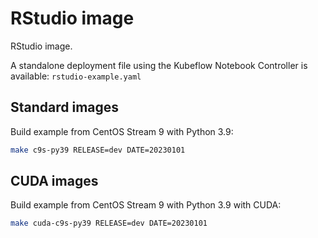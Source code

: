 # RStudio image

RStudio image.

A standalone deployment file using the Kubeflow Notebook Controller is available: `rstudio-example.yaml`

## Standard images

Build example from CentOS Stream 9 with Python 3.9:

```bash
make c9s-py39 RELEASE=dev DATE=20230101
```

## CUDA images

Build example from CentOS Stream 9 with Python 3.9 with CUDA:

```bash
make cuda-c9s-py39 RELEASE=dev DATE=20230101
```
